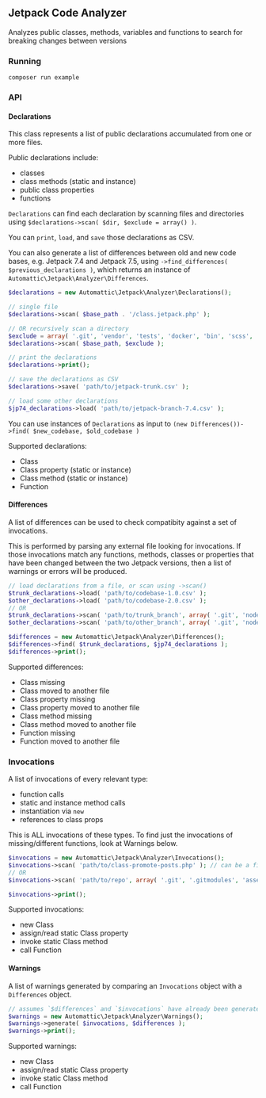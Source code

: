 ## Jetpack Code Analyzer

Analyzes public classes, methods, variables and functions to search for breaking changes between versions

### Running

```
composer run example
```

### API

#### Declarations

This class represents a list of public declarations accumulated from one or more files.

Public declarations include:
- classes
- class methods (static and instance)
- public class properties
- functions

`Declarations` can find each declaration by scanning files and directories using `$declarations->scan( $dir, $exclude = array() )`.

You can `print`, `load`, and `save` those declarations as CSV.

You can also generate a list of differences between old and new code bases, e.g. Jetpack 7.4 and Jetpack 7.5, using `->find_differences( $previous_declarations )`, which returns an instance of `Automattic\Jetpack\Analyzer\Differences`.

```php
$declarations = new Automattic\Jetpack\Analyzer\Declarations();

// single file
$declarations->scan( $base_path . '/class.jetpack.php' );

// OR recursively scan a directory
$exclude = array( '.git', 'vendor', 'tests', 'docker', 'bin', 'scss', 'images', 'docs', 'languages', 'node_modules' );
$declarations->scan( $base_path, $exclude );

// print the declarations
$declarations->print();

// save the declarations as CSV
$declarations->save( 'path/to/jetpack-trunk.csv' );

// load some other declarations
$jp74_declarations->load( 'path/to/jetpack-branch-7.4.csv' );
```

You can use instances of `Declarations` as input to `(new Differences())->find( $new_codebase, $old_codebase )`

Supported declarations:

- Class
- Class property (static or instance)
- Class method (static or instance)
- Function

#### Differences

A list of differences can be used to check compatibity against a set of invocations.

This is performed by parsing any external file looking for invocations. If those invocations match any functions, methods, classes or properties that have been changed between the two Jetpack versions, then a list of warnings or errors will be produced.

```php
// load declarations from a file, or scan using ->scan()
$trunk_declarations->load( 'path/to/codebase-1.0.csv' );
$other_declarations->load( 'path/to/codebase-2.0.csv' );
// OR
$trunk_declarations->scan( 'path/to/trunk_branch', array( '.git', 'node_modules' ) );
$other_declarations->scan( 'path/to/other_branch', array( '.git', 'node_modules' ) );

$differences = new Automattic\Jetpack\Analyzer\Differences();
$differences->find( $trunk_declarations, $jp74_declarations );
$differences->print();
```

Supported differences:

- Class missing
- Class moved to another file
- Class property missing
- Class property moved to another file
- Class method missing
- Class method moved to another file
- Function missing
- Function moved to another file

### Invocations

A list of invocations of every relevant type:

- function calls
- static and instance method calls
- instantiation via `new`
- references to class props

This is ALL invocations of these types. To find just the invocations of missing/different functions, look at Warnings below.

```php
$invocations = new Automattic\Jetpack\Analyzer\Invocations();
$invocations->scan( 'path/to/class-promote-posts.php' ); // can be a file or directory
// OR
$invocations->scan( 'path/to/repo', array( '.git', '.gitmodules', 'assets' ) );

$invocations->print();
```

Supported invocations:

- new Class
- assign/read static Class property
- invoke static Class method
- call Function

#### Warnings

A list of warnings generated by comparing an `Invocations` object with a `Differences` object.

```php
// assumes `$differences` and `$invocations` have already been generated as per above
$warnings = new Automattic\Jetpack\Analyzer\Warnings();
$warnings->generate( $invocations, $differences );
$warnings->print();
```

Supported warnings:

- new Class
- assign/read static Class property
- invoke static Class method
- call Function
